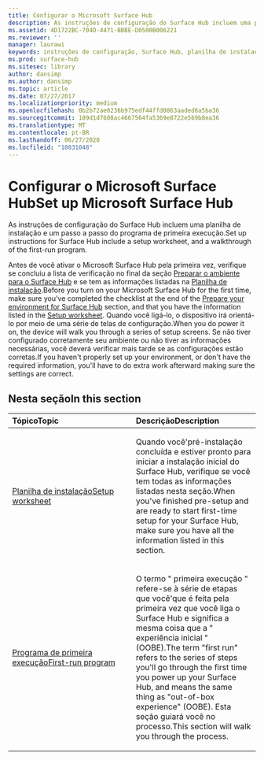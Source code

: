 ```yaml
---
title: Configurar o Microsoft Surface Hub
description: As instruções de configuração do Surface Hub incluem uma planilha de instalação e um passo a passo do programa de primeira execução.
ms.assetid: 4D1722BC-704D-4471-BBBE-D0500B006221
ms.reviewer: ''
manager: laurawi
keywords: instruções de configuração, Surface Hub, planilha de instalação, programa de primeira execução
ms.prod: surface-hub
ms.sitesec: library
author: dansimp
ms.author: dansimp
ms.topic: article
ms.date: 07/27/2017
ms.localizationpriority: medium
ms.openlocfilehash: 0b2b72ae0236b975edf44ffd0863aaded6a5ba36
ms.sourcegitcommit: 109d1d7608ac4667564fa5369e8722e569b8ea36
ms.translationtype: MT
ms.contentlocale: pt-BR
ms.lasthandoff: 06/27/2020
ms.locfileid: "10831048"
---
```

# <span data-ttu-id="03c4e-104">Configurar o Microsoft Surface Hub</span><span class="sxs-lookup"><span data-stu-id="03c4e-104">Set up Microsoft Surface Hub</span></span>


<span data-ttu-id="03c4e-105">As instruções de configuração do Surface Hub incluem uma planilha de instalação e um passo a passo do programa de primeira execução.</span><span class="sxs-lookup"><span data-stu-id="03c4e-105">Set up instructions for Surface Hub include a setup worksheet, and a walkthrough of the first-run program.</span></span>

<span data-ttu-id="03c4e-106">Antes de você ativar o Microsoft Surface Hub pela primeira vez, verifique se concluiu a lista de verificação no final da seção [Preparar o ambiente para o Surface Hub](prepare-your-environment-for-surface-hub.md) e se tem as informações listadas na [Planilha de instalação](setup-worksheet-surface-hub.md).</span><span class="sxs-lookup"><span data-stu-id="03c4e-106">Before you turn on your Microsoft Surface Hub for the first time, make sure you've completed the checklist at the end of the [Prepare your environment for Surface Hub](prepare-your-environment-for-surface-hub.md) section, and that you have the information listed in the [Setup worksheet](setup-worksheet-surface-hub.md).</span></span> <span data-ttu-id="03c4e-107">Quando você ligá-lo, o dispositivo irá orientá-lo por meio de uma série de telas de configuração.</span><span class="sxs-lookup"><span data-stu-id="03c4e-107">When you do power it on, the device will walk you through a series of setup screens.</span></span> <span data-ttu-id="03c4e-108">Se não tiver configurado corretamente seu ambiente ou não tiver as informações necessárias, você deverá verificar mais tarde se as configurações estão corretas.</span><span class="sxs-lookup"><span data-stu-id="03c4e-108">If you haven't properly set up your environment, or don't have the required information, you'll have to do extra work afterward making sure the settings are correct.</span></span>

## <span data-ttu-id="03c4e-109">Nesta seção</span><span class="sxs-lookup"><span data-stu-id="03c4e-109">In this section</span></span>


<table>
<colgroup>
<col width="50%" />
<col width="50%" />
</colgroup>
<thead>
<tr class="header">
<th align="left"><span data-ttu-id="03c4e-110">Tópico</span><span class="sxs-lookup"><span data-stu-id="03c4e-110">Topic</span></span></th>
<th align="left"><span data-ttu-id="03c4e-111">Descrição</span><span class="sxs-lookup"><span data-stu-id="03c4e-111">Description</span></span></th>
</tr>
</thead>
<tbody>
<tr class="odd">
<td align="left"><p><a href="setup-worksheet-surface-hub.md" data-raw-source="[Setup worksheet](setup-worksheet-surface-hub.md)"><span data-ttu-id="03c4e-112">Planilha de instalação</span><span class="sxs-lookup"><span data-stu-id="03c4e-112">Setup worksheet</span></span></a></p></td>
<td align="left"><p><span data-ttu-id="03c4e-113">Quando você&#39;pré-instalação concluída e estiver pronto para iniciar a instalação inicial do Surface Hub, verifique se você tem todas as informações listadas nesta seção.</span><span class="sxs-lookup"><span data-stu-id="03c4e-113">When you&#39;ve finished pre-setup and are ready to start first-time setup for your Surface Hub, make sure you have all the information listed in this section.</span></span></p></td>
</tr>
<tr class="even">
<td align="left"><p><a href="first-run-program-surface-hub.md" data-raw-source="[First-run program](first-run-program-surface-hub.md)"><span data-ttu-id="03c4e-114">Programa de primeira execução</span><span class="sxs-lookup"><span data-stu-id="03c4e-114">First-run program</span></span></a></p></td>
<td align="left"><p><span data-ttu-id="03c4e-115">O termo &quot; primeira execução &quot; refere-se à série de etapas que você&#39;que é feita pela primeira vez que você liga o Surface Hub e significa a mesma coisa que a &quot; experiência inicial &quot; (OOBE).</span><span class="sxs-lookup"><span data-stu-id="03c4e-115">The term &quot;first run&quot; refers to the series of steps you&#39;ll go through the first time you power up your Surface Hub, and means the same thing as &quot;out-of-box experience&quot; (OOBE).</span></span> <span data-ttu-id="03c4e-116">Esta seção guiará você no processo.</span><span class="sxs-lookup"><span data-stu-id="03c4e-116">This section will walk you through the process.</span></span></p></td>
</tr>
</tbody>
</table>

 

 

 





